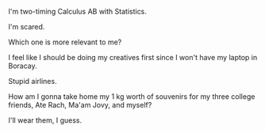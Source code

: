 I'm two-timing Calculus AB with Statistics.

I'm scared.

Which one is more relevant to me?

I feel like I should be doing my creatives first since I won't have my laptop in Boracay.

Stupid airlines.

How am I gonna take home my 1 kg worth of souvenirs for my three college friends, Ate Rach, Ma'am Jovy, and myself?

I'll wear them, I guess.
